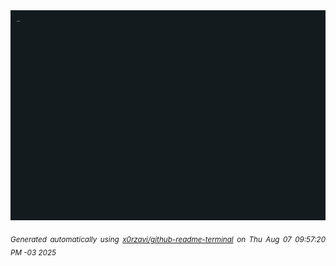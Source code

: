 <div align="justify">
<picture>
    <source media="(prefers-color-scheme: dark)" srcset="./output.gif">
    <source media="(prefers-color-scheme: light)" srcset="./output.gif">
    <img alt="GIFOS" src="output.gif">
</picture>

<sub><i>Generated automatically using [x0rzavi/github-readme-terminal](https://github.com/x0rzavi/github-readme-terminal) on Thu Aug 07 09:57:20 PM -03 2025</i></sub>

<!-- <details>
<summary>More details</summary>

</details> -->
</div>

<!-- Image deletion URL: NONE -->